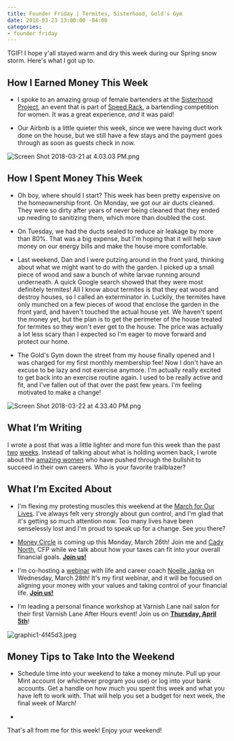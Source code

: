 ```yaml
---
title: Founder Friday | Termites, Sisterhood, Gold's Gym
date: 2018-03-23 13:00:00 -04:00
categories:
- founder friday
---
```


TGIF! I hope y'all stayed warm and dry this week during our Spring snow storm. Here's what I got up to.

## **How I Earned Money This Week**

* I spoke to an amazing group of female bartenders at the [Sisterhood Project](https://www.facebook.com/events/769338589936455/), an event that is part of [Speed Rack](https://speed-rack.com/washingtondc/), a bartending competition for women. It was a great experience, *and* it was paid!

* Our Airbnb is a little quieter this week, since we were having duct work done on the house, but we still have a few stays and the payment goes through as soon as guests check in now.

![Screen Shot 2018-03-21 at 4.03.03 PM.png](/uploads/Screen%20Shot%202018-03-21%20at%204.03.03%20PM.png)

## **How I Spent Money This Week**

* Oh boy, where should I start? This week has been pretty expensive on the homeownership front. On Monday, we got our air ducts cleaned. They were so dirty after years of never being cleaned that they ended up needing to sanitizing them, which more than doubled the cost.

* On Tuesday, we had the ducts sealed to reduce air leakage by more than 80%. That was a big expense, but I'm hoping that it will help save money on our energy bills and make the house more comfortable.

* Last weekend, Dan and I were putzing around in the front yard, thinking about what we might want to do with the garden. I picked up a small piece of wood and saw a bunch of white larvae running around underneath. A quick Google search showed that they were most definitely termites! All I know about termites is that they eat wood and destroy houses, so I called an exterminator in. Luckily, the termites have only munched on a few pieces of wood that enclose the garden in the front yard, and haven't touched the actual house yet. We haven't spent the money yet, but the plan is to get the perimeter of the house treated for termites so they won't ever get to the house. The price was actually a lot less scary than I expected so I'm eager to move forward and protect our home.

* The Gold's Gym down the street from my house finally opened and I was charged for my first monthly membership fee! Now I don't have an excuse to be lazy and not exercise anymore. I'm actually really excited to get back into an exercise routine again. I used to be really active and fit, and I've fallen out of that over the past few years. I'm feeling motivated to make a change!

![Screen Shot 2018-03-22 at 4.33.40 PM.png](/uploads/Screen%20Shot%202018-03-22%20at%204.33.40%20PM.png)

## **What I’m Writing**

I wrote a post that was a little lighter and more fun this week than the past [two](https://www.maggiegermano.com/blog/the-truth-about-the-wage-gap/) [weeks](https://www.maggiegermano.com/blog/the-financial-impact-of-sexual-harassment-abuse/). Instead of talking about what is holding women back, I wrote about the [amazing women](https://www.maggiegermano.com/blog/women-who-broke-the-glass-ceiling-in-their-industry/) who have pushed through the bullshit to succeed in their own careers. Who is your favorite trailblazer?

## **What I’m Excited About**

* I'm flexing my protesting muscles this weekend at the [March for Our Lives](https://marchforourlives.com/). I've always felt very strongly about gun control, and I'm glad that it's getting so much attention now. Too many lives have been senselessly lost and I'm proud to speak up for a change. See you there?

* [Money Circle](https://www.maggiegermano.com/events/how-taxes-fit-into-your-financial-goals/) is coming up this Monday, March 26th! Join me and [Cady North](https://www.northfinancialadvisors.com/), CFP while we talk about how your taxes can fit into your overall financial goals. **[Join us!](https://www.maggiegermano.com/events/how-taxes-fit-into-your-financial-goals/)**

* I'm co-hosting a [webinar](https://www.maggiegermano.com/other-events/webinar-how-to-take-control-of-your-money/) with life and career coach [Noelle Janka](http://www.noellejanka.com/) on Wednesday, March 28th! It's my first webinar, and it will be focused on aligning your money with your values and taking control of your financial life. **[Join us!](https://www.maggiegermano.com/other-events/webinar-how-to-take-control-of-your-money/)**

* I’m leading a personal finance workshop at Varnish Lane nail salon for their first Varnish Lane After Hours event! Join us on **[Thursday, April 5th](https://www.eventbrite.com/e/varnish-lane-after-hours-personal-finances-tickets-44203571071)**!

![graphic1-4f45d3.jpeg](/uploads/graphic1-4f45d3.jpeg)

## **Money Tips to Take Into the Weekend**

* Schedule time into your weekend to take a money minute. Pull up your Mint account (or whichever program you use) or log into your bank accounts. Get a handle on how much you spent this week and what you have left to work with. That will help you set a budget for next week, the final week of March!

* 

That's all from me for this week! Enjoy your weekend!